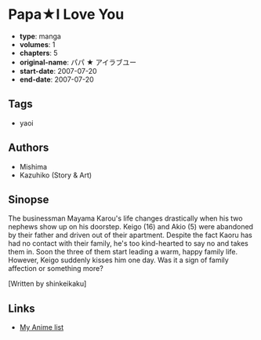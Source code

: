 # Papa★I Love You

-   **type**: manga
-   **volumes**: 1
-   **chapters**: 5
-   **original-name**: パパ ★ アイラブユー
-   **start-date**: 2007-07-20
-   **end-date**: 2007-07-20

## Tags

-   yaoi

## Authors

-   Mishima
-   Kazuhiko (Story & Art)

## Sinopse

The businessman Mayama Karou's life changes drastically when his two nephews show up on his doorstep. Keigo (16) and Akio (5) were abandoned by their father and driven out of their apartment. Despite the fact Kaoru has had no contact with their family, he's too kind-hearted to say no and takes them in. Soon the three of them start leading a warm, happy family life. However, Keigo suddenly kisses him one day. Was it a sign of family affection or something more?

[Written by shinkeikaku]

## Links

-   [My Anime list](https://myanimelist.net/manga/10875/Papa★I_Love_You)
